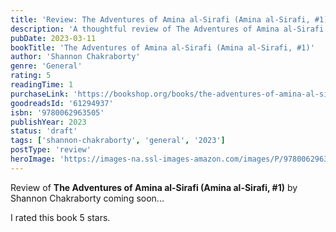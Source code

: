 ```yaml
---
title: 'Review: The Adventures of Amina al-Sirafi (Amina al-Sirafi, #1)'
description: 'A thoughtful review of The Adventures of Amina al-Sirafi (Amina al-Sirafi, #1) by Shannon Chakraborty'
pubDate: 2023-03-11
bookTitle: 'The Adventures of Amina al-Sirafi (Amina al-Sirafi, #1)'
author: 'Shannon Chakraborty'
genre: 'General'
rating: 5
readingTime: 1
purchaseLink: 'https://bookshop.org/books/the-adventures-of-amina-al-sirafi-amina-al-sirafi-1/'
goodreadsId: '61294937'
isbn: '9780062963505'
publishYear: 2023
status: 'draft'
tags: ['shannon-chakraborty', 'general', '2023']
postType: 'review'
heroImage: 'https://images-na.ssl-images-amazon.com/images/P/9780062963505.01.L.jpg'
---
```


Review of **The Adventures of Amina al-Sirafi (Amina al-Sirafi, #1)** by Shannon Chakraborty coming soon...

I rated this book 5 stars.